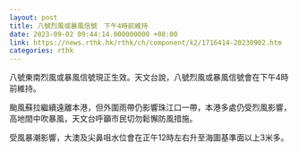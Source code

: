 ```yaml
---
layout: post
title: 八號烈風或暴風信號　下午4時前維持
date: 2023-09-02 09:44:14.000000000 +08:00
link: https://news.rthk.hk/rthk/ch/component/k2/1716414-20230902.htm
categories: rthk
---
```


八號東南烈風或暴風信號現正生效。天文台說，八號烈風或暴風信號會在下午4時前維持。

颱風蘇拉繼續遠離本港，但外圍雨帶仍影響珠江口一帶，本港多處仍受烈風影響，高地間中吹暴風，天文台呼籲市民切勿鬆懈防風措施。

受風暴潮影響，大澳及尖鼻咀水位會在正午12時左右升至海圖基準面以上3米多。
